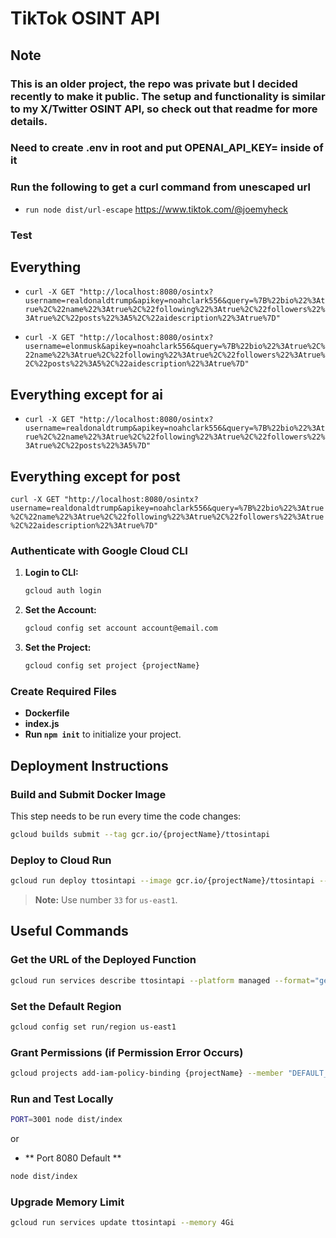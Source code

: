 # TikTok OSINT API

## Note
### This is an older project, the repo was private but I decided recently to make it public. The setup and functionality is similar to my X/Twitter OSINT API, so check out that readme for more details.
### Need to create .env in root and put OPENAI_API_KEY= inside of it
### Run the following to get a curl command from unescaped url
- `run node dist/url-escape`
https://www.tiktok.com/@joemyheck


### Test
## Everything
- `curl -X GET "http://localhost:8080/osintx?username=realdonaldtrump&apikey=noahclark556&query=%7B%22bio%22%3Atrue%2C%22name%22%3Atrue%2C%22following%22%3Atrue%2C%22followers%22%3Atrue%2C%22posts%22%3A5%2C%22aidescription%22%3Atrue%7D"`

- `curl -X GET "http://localhost:8080/osintx?username=elonmusk&apikey=noahclark556&query=%7B%22bio%22%3Atrue%2C%22name%22%3Atrue%2C%22following%22%3Atrue%2C%22followers%22%3Atrue%2C%22posts%22%3A5%2C%22aidescription%22%3Atrue%7D"`

## Everything except for ai
- `curl -X GET "http://localhost:8080/osintx?username=realdonaldtrump&apikey=noahclark556&query=%7B%22bio%22%3Atrue%2C%22name%22%3Atrue%2C%22following%22%3Atrue%2C%22followers%22%3Atrue%2C%22posts%22%3A5%7D"`

## Everything except for post
`curl -X GET "http://localhost:8080/osintx?username=realdonaldtrump&apikey=noahclark556&query=%7B%22bio%22%3Atrue%2C%22name%22%3Atrue%2C%22following%22%3Atrue%2C%22followers%22%3Atrue%2C%22aidescription%22%3Atrue%7D"`


### Authenticate with Google Cloud CLI
1. **Login to CLI:**
    ```bash
    gcloud auth login
    ```

2. **Set the Account:**
    ```bash
    gcloud config set account account@email.com
    ```

3. **Set the Project:**
    ```bash
    gcloud config set project {projectName}
    ```

### Create Required Files
- **Dockerfile**
- **index.js**
- **Run `npm init`** to initialize your project.

## Deployment Instructions

### Build and Submit Docker Image
This step needs to be run every time the code changes:

```bash
gcloud builds submit --tag gcr.io/{projectName}/ttosintapi
```

### Deploy to Cloud Run
```bash
gcloud run deploy ttosintapi --image gcr.io/{projectName}/ttosintapi --platform managed
```
> **Note:** Use number `33` for `us-east1`.

## Useful Commands

### Get the URL of the Deployed Function
```bash
gcloud run services describe ttosintapi --platform managed --format="get(status.url)"
```

### Set the Default Region
```bash
gcloud config set run/region us-east1
```

### Grant Permissions (if Permission Error Occurs)
```bash
gcloud projects add-iam-policy-binding {projectName} --member "DEFAULT_SERVICE_ACCOUNT_HERE" --role "roles/storage.admin"
```

### Run and Test Locally
```bash
PORT=3001 node dist/index
```
or
- ** Port 8080 Default ** 
```bash
node dist/index
```



### Upgrade Memory Limit
```bash
gcloud run services update ttosintapi --memory 4Gi
```
